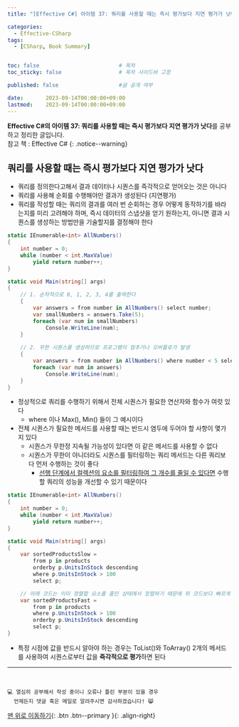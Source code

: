 ```yaml
---
title: "[Effective C#] 아이템 37: 쿼리를 사용할 때는 즉시 평가보다 지연 평가가 낫다"

categories:
  - Effective-CSharp
tags:
  - [CSharp, Book Summary]


toc: false                         # 목차
toc_sticky: false                  # 목차 사이드바 고정

published: false                   #글 공개 여부

date:       2023-09-14T00:00:00+09:00
lastmod:    2023-09-14T00:00:00+09:00
---
```


<!-- description : 25자에서 160자 사이 -->
**Effective C#의 아이템 37: 쿼리를 사용할 때는 즉시 평가보다 지연 평가가 낫다**를 공부하고 정리한 글입니다.<br>
참고 책 : Effective C#
{: .notice--warning}

## 쿼리를 사용할 때는 즉시 평가보다 지연 평가가 낫다

- 쿼리를 정의한다고해서 결과 데이터나 시퀀스를 즉각적으로 얻어오는 것은 아니다
- 쿼리를 사용해 순회를 수행해야만 결과가 생성된다 (지연평가)
- 쿼리를 작성할 때는 쿼리의 결과를 여러 번 순회하는 경우 어떻게 동작하기를 바라는지를 미리 고려해야 하며, 즉시 데이터의 스냅샷을 얻기 원하는지, 아니면 결과 시퀀스를 생성하는 방법만을 기술할지를 결정해야 한다

```c#
static IEnumerable<int> AllNumbers()
{
    int number = 0;
    while (number < int.MaxValue)
        yield return number++;
}

static void Main(string[] args)
{
    // 1. 순차적으로 0, 1, 2, 3, 4를 출력한다 
    {
        var answers = from number in AllNumbers() select number;
        var smallNumbers = answers.Take(5);
        foreach (var num in smallNumbers)
            Console.WriteLine(num);
    }
    
    // 2. 무한 시퀀스를 생성하므로 프로그램이 멈추거나 오버플로가 발생
    {
        var answers = from number in AllNumbers() where number < 5 select number;
        foreach (var num in answers)
            Console.WriteLine(num);
    }
}
```

- 정상적으로 쿼리를 수행하기 위해서 전체 시퀀스가 필요한 연산자와 함수가 여럿 있다
  - where 이나 Max(), Min() 들이 그 예시이다
- 전체 시퀀스가 필요한 메서드를 사용할 때는 반드시 염두에 두어야 할 사항이 몇가지 있다
  - 시퀀스가 무한정 지속될 가능성이 있다면 이 같은 메서드를 사용할 수 없다
  - 시퀀스가 무한이 아니더라도 시퀀스를 필터링하는 쿼리 메서드는 다른 쿼리보다 먼저 수행하는 것이 좋다
    - <u>선행 단계에서 컬렉션의 요소를 필터링하여 그 개수를 줄일 수 있다면</u> 수행할 쿼리의 성능을 개선할 수 있기 때문이다

```c#
static IEnumerable<int> AllNumbers()
{
    int number = 0;
    while (number < int.MaxValue)
        yield return number++;
}

static void Main(string[] args)
{
    var sortedProductsSlow = 
        from p in products
        orderby p.UnitsInStock descending
        where p.UnitsInStock > 100
        select p;

    // 아래 코드는 이미 정렬할 요소를 줄인 상태에서 정렬하기 때문에 위 코드보다 빠르게 수행된다
    var sortedProductsFast = 
        from p in products
        where p.UnitsInStock > 100
        orderby p.UnitsInStock descending
        select p;
}
```

- 특정 시점에 값을 반드시 알아야 하는 경우는 ToList()와 ToArray() 2개의 메서드를 사용하여 시퀀스로부터 값을 **즉각적으로 평가**하면 된다

***
<br>

    💻 열심히 공부해서 작성 중이니 오류나 틀린 부분이 있을 경우 
      언제든지 댓글 혹은 메일로 알려주시면 감사하겠습니다! 😸


[맨 위로 이동하기](#){: .btn .btn--primary }{: .align-right}